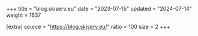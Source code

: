 +++
title = "blog.skiserv.eu"
date = "2023-07-15"
updated = "2024-07-14"
weight = 1637

[extra]
source = "https://blog.skiserv.eu/"
ratio = 100
size = 2
+++
